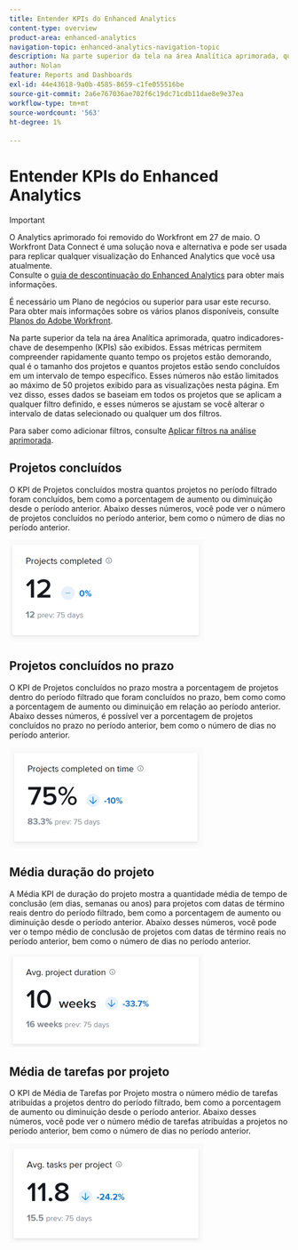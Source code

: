 ```yaml
---
title: Entender KPIs do Enhanced Analytics
content-type: overview
product-area: enhanced-analytics
navigation-topic: enhanced-analytics-navigation-topic
description: Na parte superior da tela na área Analítica aprimorada, quatro indicadores-chave de desempenho (KPIs) são exibidos. Essas métricas permitem compreender rapidamente quanto tempo os projetos estão demorando, qual é o tamanho dos projetos e quantos projetos estão sendo concluídos em um intervalo de tempo específico. Esses números não estão limitados ao máximo de 50 projetos exibido para as visualizações nesta página. Em vez disso, esses dados se baseiam em todos os projetos que se aplicam a qualquer filtro definido, e esses números se ajustam se você alterar o intervalo de datas selecionado ou qualquer um dos filtros.
author: Nolan
feature: Reports and Dashboards
exl-id: 44e43618-9a0b-4585-8659-c1fe055516be
source-git-commit: 2a6e767036ae702f6c19dc71cdb11dae8e9e37ea
workflow-type: tm+mt
source-wordcount: '563'
ht-degree: 1%

---
```


# Entender KPIs do Enhanced Analytics

>[!IMPORTANT]
>
>O Analytics aprimorado foi removido do Workfront em 27 de maio. O Workfront Data Connect é uma solução nova e alternativa e pode ser usada para replicar qualquer visualização do Enhanced Analytics que você usa atualmente. <br>Consulte o [guia de descontinuação do Enhanced Analytics](/help/quicksilver/product-announcements/announcements/enhanced-analytics-deprecation.md) para obter mais informações.


É necessário um Plano de negócios ou superior para usar este recurso.\
Para obter mais informações sobre os vários planos disponíveis, consulte [Planos do Adobe Workfront](https://business.adobe.com/products/workfront/pricing.html).

Na parte superior da tela na área Analítica aprimorada, quatro indicadores-chave de desempenho (KPIs) são exibidos. Essas métricas permitem compreender rapidamente quanto tempo os projetos estão demorando, qual é o tamanho dos projetos e quantos projetos estão sendo concluídos em um intervalo de tempo específico. Esses números não estão limitados ao máximo de 50 projetos exibido para as visualizações nesta página. Em vez disso, esses dados se baseiam em todos os projetos que se aplicam a qualquer filtro definido, e esses números se ajustam se você alterar o intervalo de datas selecionado ou qualquer um dos filtros.

Para saber como adicionar filtros, consulte [Aplicar filtros na análise aprimorada](../enhanced-analytics/use-enhanced-analytics-filters.md).

## Projetos concluídos

O KPI de Projetos concluídos mostra quantos projetos no período filtrado foram concluídos, bem como a porcentagem de aumento ou diminuição desde o período anterior. Abaixo desses números, você pode ver o número de projetos concluídos no período anterior, bem como o número de dias no período anterior.

![Projetos KPI concluídos](assets/kpi-projects-completed-350x182.png)

## Projetos concluídos no prazo

O KPI de Projetos concluídos no prazo mostra a porcentagem de projetos dentro do período filtrado que foram concluídos no prazo, bem como como a porcentagem de aumento ou diminuição em relação ao período anterior. Abaixo desses números, é possível ver a porcentagem de projetos concluídos no prazo no período anterior, bem como o número de dias no período anterior.

![Projetos KPI concluídos no prazo](assets/kpi-projects-completed-on-time-350x180.png)

## Média duração do projeto

A Média KPI de duração do projeto mostra a quantidade média de tempo de conclusão (em dias, semanas ou anos) para projetos com datas de término reais dentro do período filtrado, bem como a porcentagem de aumento ou diminuição desde o período anterior. Abaixo desses números, você pode ver o tempo médio de conclusão de projetos com datas de término reais no período anterior, bem como o número de dias no período anterior.

![Duração média do projeto do KPI](assets/kpi-avg.-project-duration-350x168.png)

## Média de tarefas por projeto

O KPI de Média de Tarefas por Projeto mostra o número médio de tarefas atribuídas a projetos dentro do período filtrado, bem como a porcentagem de aumento ou diminuição desde o período anterior. Abaixo desses números, você pode ver o número médio de tarefas atribuídas a projetos no período anterior, bem como o número de dias no período anterior.

![Média de tarefas de KPI por projeto](assets/kpi-average-tasks-per-project-350x179.png)
